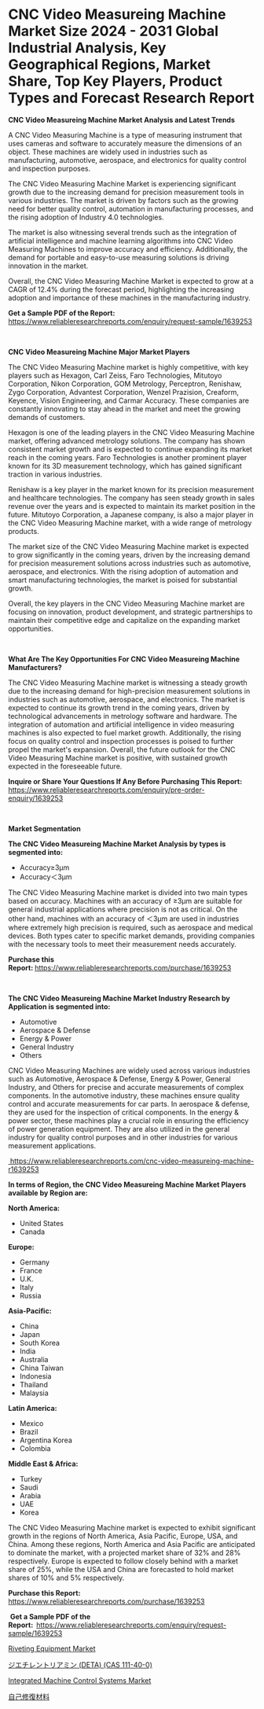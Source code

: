 <p><h1>CNC Video Measureing Machine Market Size 2024 - 2031 Global Industrial Analysis, Key Geographical Regions, Market Share, Top Key Players, Product Types and Forecast Research Report</h1></p><p><strong>CNC Video Measureing Machine Market Analysis and Latest Trends</strong></p>
<p><p>A CNC Video Measuring Machine is a type of measuring instrument that uses cameras and software to accurately measure the dimensions of an object. These machines are widely used in industries such as manufacturing, automotive, aerospace, and electronics for quality control and inspection purposes.</p><p>The CNC Video Measuring Machine Market is experiencing significant growth due to the increasing demand for precision measurement tools in various industries. The market is driven by factors such as the growing need for better quality control, automation in manufacturing processes, and the rising adoption of Industry 4.0 technologies.</p><p>The market is also witnessing several trends such as the integration of artificial intelligence and machine learning algorithms into CNC Video Measuring Machines to improve accuracy and efficiency. Additionally, the demand for portable and easy-to-use measuring solutions is driving innovation in the market.</p><p>Overall, the CNC Video Measuring Machine Market is expected to grow at a CAGR of 12.4% during the forecast period, highlighting the increasing adoption and importance of these machines in the manufacturing industry.</p></p>
<p><strong>Get a Sample PDF of the Report:&nbsp;</strong> <a href="https://www.reliableresearchreports.com/enquiry/request-sample/1639253">https://www.reliableresearchreports.com/enquiry/request-sample/1639253</a></p>
<p>&nbsp;</p>
<p><strong>CNC Video Measureing Machine Major Market Players</strong></p>
<p><p>The CNC Video Measuring Machine market is highly competitive, with key players such as Hexagon, Carl Zeiss, Faro Technologies, Mitutoyo Corporation, Nikon Corporation, GOM Metrology, Perceptron, Renishaw, Zygo Corporation, Advantest Corporation, Wenzel Prazision, Creaform, Keyence, Vision Engineering, and Carmar Accuracy. These companies are constantly innovating to stay ahead in the market and meet the growing demands of customers.</p><p>Hexagon is one of the leading players in the CNC Video Measuring Machine market, offering advanced metrology solutions. The company has shown consistent market growth and is expected to continue expanding its market reach in the coming years. Faro Technologies is another prominent player known for its 3D measurement technology, which has gained significant traction in various industries.</p><p>Renishaw is a key player in the market known for its precision measurement and healthcare technologies. The company has seen steady growth in sales revenue over the years and is expected to maintain its market position in the future. Mitutoyo Corporation, a Japanese company, is also a major player in the CNC Video Measuring Machine market, with a wide range of metrology products.</p><p>The market size of the CNC Video Measuring Machine market is expected to grow significantly in the coming years, driven by the increasing demand for precision measurement solutions across industries such as automotive, aerospace, and electronics. With the rising adoption of automation and smart manufacturing technologies, the market is poised for substantial growth.</p><p>Overall, the key players in the CNC Video Measuring Machine market are focusing on innovation, product development, and strategic partnerships to maintain their competitive edge and capitalize on the expanding market opportunities.</p></p>
<p>&nbsp;</p>
<p><strong>What Are The Key Opportunities For CNC Video Measureing Machine Manufacturers?</strong></p>
<p><p>The CNC Video Measuring Machine market is witnessing a steady growth due to the increasing demand for high-precision measurement solutions in industries such as automotive, aerospace, and electronics. The market is expected to continue its growth trend in the coming years, driven by technological advancements in metrology software and hardware. The integration of automation and artificial intelligence in video measuring machines is also expected to fuel market growth. Additionally, the rising focus on quality control and inspection processes is poised to further propel the market's expansion. Overall, the future outlook for the CNC Video Measuring Machine market is positive, with sustained growth expected in the foreseeable future.</p></p>
<p><strong>Inquire or Share Your Questions If Any Before Purchasing This Report:</strong> <a href="https://www.reliableresearchreports.com/enquiry/pre-order-enquiry/1639253">https://www.reliableresearchreports.com/enquiry/pre-order-enquiry/1639253</a></p>
<p>&nbsp;</p>
<p><strong>Market Segmentation</strong></p>
<p><strong>The CNC Video Measureing Machine Market Analysis by types is segmented into:</strong></p>
<p><ul><li>Accuracy≥3μm</li><li>Accuracy＜3μm</li></ul></p>
<p><p>The CNC Video Measuring Machine market is divided into two main types based on accuracy. Machines with an accuracy of ≥3μm are suitable for general industrial applications where precision is not as critical. On the other hand, machines with an accuracy of ＜3μm are used in industries where extremely high precision is required, such as aerospace and medical devices. Both types cater to specific market demands, providing companies with the necessary tools to meet their measurement needs accurately.</p></p>
<p><strong>Purchase this Report:&nbsp;</strong><a href="https://www.reliableresearchreports.com/purchase/1639253">https://www.reliableresearchreports.com/purchase/1639253</a></p>
<p>&nbsp;</p>
<p><strong>The CNC Video Measureing Machine Market Industry Research by Application is segmented into:</strong></p>
<p><ul><li>Automotive</li><li>Aerospace & Defense</li><li>Energy & Power</li><li>General Industry</li><li>Others</li></ul></p>
<p><p>CNC Video Measuring Machines are widely used across various industries such as Automotive, Aerospace & Defense, Energy & Power, General Industry, and Others for precise and accurate measurements of complex components. In the automotive industry, these machines ensure quality control and accurate measurements for car parts. In aerospace & defense, they are used for the inspection of critical components. In the energy & power sector, these machines play a crucial role in ensuring the efficiency of power generation equipment. They are also utilized in the general industry for quality control purposes and in other industries for various measurement applications.</p></p>
<p><a href="https://www.reliableresearchreports.com/cnc-video-measureing-machine-r1639253">&nbsp;https://www.reliableresearchreports.com/cnc-video-measureing-machine-r1639253</a></p>
<p><strong>In terms of Region, the CNC Video Measureing Machine Market Players available by Region are:</strong></p>
<p>
    <p> <strong> North America: </strong>
        <ul>
            <li>United States</li>
            <li>Canada</li>
        </ul>
        </p> 
    <p> <strong> Europe: </strong>
        <ul>
            <li>Germany</li>
            <li>France</li>
            <li>U.K.</li>
            <li>Italy</li>
            <li>Russia</li>
        </ul>
        </p> 
    <p> <strong> Asia-Pacific: </strong>
        <ul>
            <li>China</li>
            <li>Japan</li>
            <li>South Korea</li>
            <li>India</li>
            <li>Australia</li>
            <li>China Taiwan</li>
            <li>Indonesia</li>
            <li>Thailand</li>
            <li>Malaysia</li>
        </ul>
        </p> 
    <p> <strong> Latin America: </strong>
        <ul>
            <li>Mexico</li>
            <li>Brazil</li>
            <li>Argentina Korea</li>
            <li>Colombia</li>
        </ul>
        </p> 
    <p> <strong> Middle East & Africa: </strong>
        <ul>
            <li>Turkey</li>
            <li>Saudi</li>
            <li>Arabia</li>
            <li>UAE</li>
            <li>Korea</li>
        </ul>
    </p>
    </p>
<p><p>The CNC Video Measuring Machine market is expected to exhibit significant growth in the regions of North America, Asia Pacific, Europe, USA, and China. Among these regions, North America and Asia Pacific are anticipated to dominate the market, with a projected market share of 32% and 28% respectively. Europe is expected to follow closely behind with a market share of 25%, while the USA and China are forecasted to hold market shares of 10% and 5% respectively.</p></p>
<p><strong>Purchase this Report: </strong><a href="https://www.reliableresearchreports.com/purchase/1639253">https://www.reliableresearchreports.com/purchase/1639253</a></p>
<p>&nbsp;<strong>Get a Sample PDF of the Report:&nbsp;&nbsp;</strong><a href="https://www.reliableresearchreports.com/enquiry/request-sample/1639253">https://www.reliableresearchreports.com/enquiry/request-sample/1639253</a></p>
<p><strong></strong></p>
<p><p><a href="https://github.com/beatblasta/Market-Research-Report-List-4/blob/main/riveting-equipment-market.md">Riveting Equipment Market</a></p><p><a href="https://github.com/AdellaPrice2023/Market-Research-Report-List-1/blob/main/1954695162063.md">ジエチレントリアミン (DETA) (CAS 111-40-0)</a></p><p><a href="https://github.com/shotows/Market-Research-Report-List-3/blob/main/integrated-machine-control-systems-market.md">Integrated Machine Control Systems Market</a></p><p><a href="https://github.com/AbigaleHuel/Market-Research-Report-List-1/blob/main/6853365162064.md">自己修復材料</a></p></p>